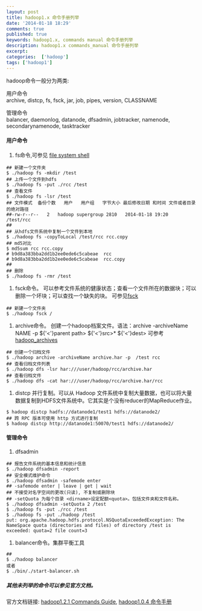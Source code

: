 ```yaml
---
layout: post
title: hadoop1.x 命令手册列举
date: '2014-01-18 18:29'
comments: true
published: true
keywords: hadoop1.x, commands manual 命令手册列举
description: hadoop1.x commands_manual 命令手册列举
excerpt: 
categories:  ['hadoop']
tags: ['hadoop1'] 
---
```

hadoop命令一般分为两类:

用户命令</br> archive, distcp, fs, fsck, jar, job, pipes, version, CLASSNAME

管理命令</br> balancer, daemonlog, datanode, dfsadmin, jobtracker, namenode, secondarynamenode, tasktracker

#### 用户命令

1. fs命令,可参见 [file system shell]</br>
<!-- lang:shell-->
```shell
## 新建一个文件夹
$ ./hadoop fs -mkdir /test
## 上传一个文件到hdfs
$ ./hadoop fs -put ./rcc /test
## 查看文件
$ ./hadoop fs -lsr /test
## 文件模式  备份个数   用户   用户组   字节大小 最后修改日期 和时间 文件或者目录的绝对路径
##-rw-r--r--   2   hadoop supergroup 2810   2014-01-18 19:20  /test/rcc
## 
## 从hdfs文件系统中复制一个文件到本地
$ ./hadoop fs -copyToLocal /test/rcc rcc.copy
## md5对比
$ md5sum rcc rcc.copy
# b9d8a383bba2dd1b2ee0ede6c5cabeae  rcc
# b9d8a383bba2dd1b2ee0ede6c5cabeae  rcc.copy
##
## 删除
$ ./hadoop fs -rmr /test
```

1. fsck命令。 可以参考文件系统的健康状态；查看一个文件所在的数据块；可以删除一个坏块；可以查找一个缺失的块。 可参见[fsck]</br>
<!-- lang:shell-->
```shell
## 新建一个文件夹
$ ./hadoop fsck /
```
1. archive命令。 创建一个hadoop档案文件。语法：archive -archiveName NAME -p ${'<'}parent path> ${'<'}src>* ${'<'}dest> 可参考[hadoop_archives]</br>
<!-- lang:shell-->
```shell
## 创建一个归档文件
$ ./hadoop archive -archiveName archive.har -p  /test rcc
## 查看归档文件列表
$ ./hadoop dfs -lsr har:///user/hadoop/rcc/archive.har
## 查看归档文件
$ ./hadoop dfs -cat har:///user/hadoop/rcc/archive.har/rcc
```

1. distcp 并行复制。可以从 Hadoop 文件系统中复制大量数据，也可以将大量数据复制到HDFS文件系统中。它其实是个没有reducer的MapReduce作业。
<!-- lang:shell-->
```shell
$ hadoop distcp hadfs://datanode1/test1 hdfs://datanode2/
## 跨 RPC 版本可使用 http 方式进行复制
$ hadoop distcp http://datanode1:50070/test1 hdfs://datanode2/
```
#### 管理命令

1. dfsadmin</br>
<!-- lang:shell-->
```shell
## 报告文件系统的基本信息和统计信息
$ ./hadoop dfsadmin -report
## 安全模式维护命令
$ ./hadoop dfsadmin -safemode enter
## -safemode enter | leave | get | wait
## 不接受对名字空间的更改(只读), 不复制或删除块
## -setQuota 为每个目录 <dirname>设定配额<quota>。包括文件夹和文件名称。
$ ./hadoop dfsadmin -setQuota 2 /test
$ ./hadoop fs -put ./rcc /test
$ ./hadoop fs -put ./hadoop /test
put: org.apache.hadoop.hdfs.protocol.NSQuotaExceededException: The NameSpace quota (directories and files) of directory /test is exceeded: quota=2 file count=3
```

1. balancer命令。集群平衡工具</br>
<!-- lang:shell-->
```shell
##
$ ./hadoop balancer
或者
$ ./bin/./start-balancer.sh
```

##### 其他未列举的命令可以参见官方文档。
官方文档链接: [hadoop1.2.1 Commands Guide], [hadoop1.0.4 命令手册]


[file system shell]:http://hadoop.apache.org/docs/r1.2.1/file_system_shell.html
[hadoop1.2.1 Commands Guide]:http://hadoop.apache.org/docs/r1.2.1/commands_manual.html
[hadoop1.0.4 命令手册]:http://hadoop.apache.org/docs/r1.0.4/cn/commands_manual.html
[fsck]:http://hadoop.apache.org/docs/r1.0.4/cn/hdfs_user_guide.html#fsck
[hadoop_archives]:http://hadoop.apache.org/docs/r1.2.1/hadoop_archives.html